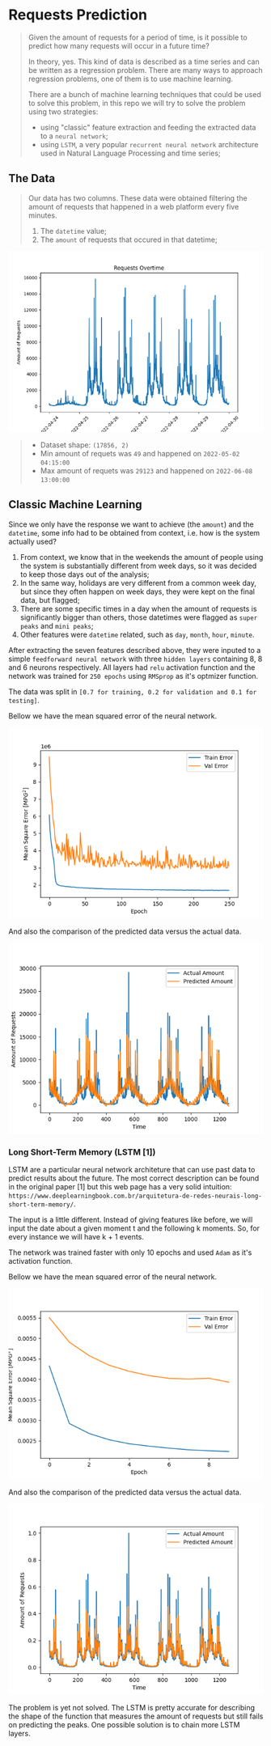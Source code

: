 # Requests Prediction

>Given the amount of requests for a period of time, is it possible to predict how many requests will occur in a future time?
>
>In theory, yes. This kind of data is described as a time series and can be written as a regression problem. There are many ways to approach regression problems, one of them is to use machine learning.
>
>There are a bunch of machine learning techniques that could be used to solve this problem, in this repo we will try to solve the problem using two strategies:
>
>- using "classic" feature extraction and feeding the extracted data to a `neural network`; 
>- using `LSTM`, a very popular `recurrent neural network` architecture used in Natural Language Processing and time series;


## The Data

>Our data has two columns. These data were obtained filtering the amount of requests that happened in a web platform every five minutes.
>1. The `datetime` value;
>2. The `amount` of requests that occured in that datetime;

![image](./requests_prediction/assets/data-overview.png)

>- Dataset shape: `(17856, 2)`
>- Min amount of requets was `49` and happened on `2022-05-02 04:15:00`
>- Max amount of requets was `29123` and happened on `2022-06-08 13:00:00`

## Classic Machine Learning

Since we only have the response we want to achieve (the `amount`) and the `datetime`, some info had to be obtained from context, i.e. how is the system actually used?

1. From context, we know that in the weekends the amount of people using the system is substantially different from week days, so it was decided to keep those days out of the analysis;
2. In the same way, holidays are very different from a common week day, but since they often happen on week days, they were kept on the final data, but flagged;
3. There are some specific times in a day when the amount of requests is significantly bigger than others, those datetimes were flagged as `super peaks` and `mini peaks`;
4. Other features were `datetime` related, such as `day`, `month`, `hour`, `minute`.

After extracting the seven features described above, they were inputed to a simple `feedforward neural network` with three `hidden layers` containing 8, 8 and 6 neurons respectively.
All layers had `relu` activation function and the network was trained for `250 epochs` using `RMSprop` as it's optmizer function.

The data was split in `[0.7 for training, 0.2 for validation and 0.1 for testing]`.

Bellow we have the mean squared error of the neural network.

![image](./requests_prediction/assets/nn-mse.png)

And also the comparison of the predicted data versus the actual data.

![image](./requests_prediction/assets/nn-results.png)

### Long Short-Term Memory (LSTM [1])

LSTM are a particular neural network architeture that can use past data to predict results about the future. The most correct description can be found in the original paper [1] but this web page has a very solid intuition: `https://www.deeplearningbook.com.br/arquitetura-de-redes-neurais-long-short-term-memory/`.

The input is a little different. Instead of giving features like before, we will input the date about a given moment t and the following k moments. So, for every instance we will have k + 1 events.

The network was trained faster with only 10 epochs and used `Adam` as it's activation function.

Bellow we have the mean squared error of the neural network.

![image](./requests_prediction/assets/lstm-mse.png)

And also the comparison of the predicted data versus the actual data.

![image](./requests_prediction/assets/lstm-results.png)


The problem is yet not solved. The LSTM is pretty accurate for describing the shape of the function that measures the amount of requests but still fails on predicting the peaks. One possible solution is to chain more LSTM layers.
